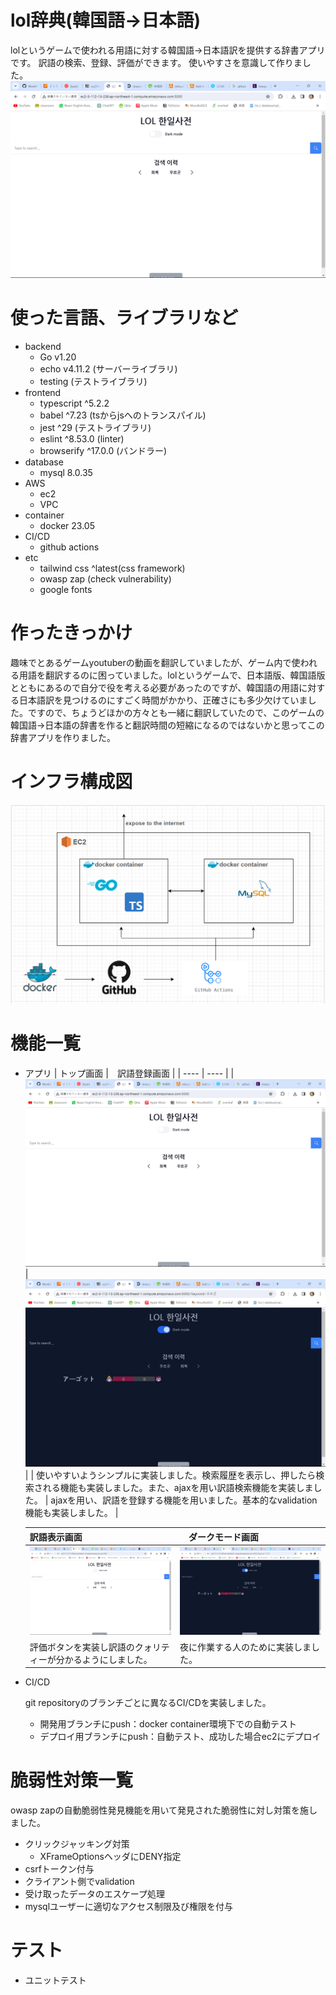 # lol辞典(韓国語->日本語)
lolというゲームで使われる用語に対する韓国語->日本語訳を提供する辞書アプリです。
訳語の検索、登録、評価ができます。
使いやすさを意識して作りました。
![alt text](https://github.com/abichan99/loldict2/blob/deployment/readMeImg/main.png?raw=true)

# 使った言語、ライブラリなど
 - backend
      - Go v1.20
      - echo v4.11.2 (サーバーライブラリ)
      - testing (テストライブラリ)
 - frontend
      - typescript ^5.2.2
      - babel ^7.23 (tsからjsへのトランスパイル)
      - jest ^29 (テストライブラリ)
      - eslint ^8.53.0 (linter)
      - browserify ^17.0.0 (バンドラー)
 - database
      - mysql 8.0.35
 - AWS
      - ec2
      - VPC
 - container
      - docker 23.05
 - CI/CD
      - github actions
 - etc
      - tailwind css ^latest(css framework)
      - owasp zap (check vulnerability)
      - google fonts

# 作ったきっかけ
趣味でとあるゲームyoutuberの動画を翻訳していましたが、ゲーム内で使われる用語を翻訳するのに困っていました。lolというゲームで、日本語版、韓国語版とともにあるので自分で役を考える必要があったのですが、韓国語の用語に対する日本語訳を見つけるのにすごく時間がかかり、正確さにも多少欠けていました。ですので、ちょうどほかの方々とも一緒に翻訳していたので、このゲームの韓国語->日本語の辞書を作ると翻訳時間の短縮になるのではないかと思ってこの辞書アプリを作りました。

# インフラ構成図
![alt text](https://github.com/abichan99/loldict2/blob/deployment/readMeImg/infra.png?raw=true)

# 機能一覧
 - アプリ
   | トップ画面 |　訳語登録画面 |
   | ---- | ---- |
   | ![Top画面](https://github.com/abichan99/loldict2/blob/browserify/readMeImg/main.png?raw=true) | ![ログイン画面](https://github.com/abichan99/loldict2/blob/browserify/readMeImg/translations.png?raw=true) |
   | 使いやすいようシンプルに実装しました。検索履歴を表示し、押したら検索される機能も実装しました。また、ajaxを用い訳語検索機能を実装しました。 | ajaxを用い、訳語を登録する機能を用いました。基本的なvalidation機能も実装しました。 |

   | 訳語表示画面 |　ダークモード画面 |
   | ---- | ---- |
   | ![Top画面](https://github.com/abichan99/loldict2/blob/browserify/readMeImg/main.png?raw=true) | ![ログイン画面](https://github.com/abichan99/loldict2/blob/browserify/readMeImg/translations.png?raw=true) |
   | 評価ボタンを実装し訳語のクォリティーが分かるようにしました。 | 夜に作業する人のために実装しました。 |
 - CI/CD
   
   git repositoryのブランチごとに異なるCI/CDを実装しました。
      - 開発用ブランチにpush：docker container環境下での自動テスト
      - デプロイ用ブランチにpush：自動テスト、成功した場合ec2にデプロイ

# 脆弱性対策一覧
 owasp zapの自動脆弱性発見機能を用いて発見された脆弱性に対し対策を施しました。
 - クリックジャッキング対策
     - XFrameOptionsヘッダにDENY指定
 - csrfトークン付与
 - クライアント側でvalidation
 - 受け取ったデータのエスケープ処理
 - mysqlユーザーに適切なアクセス制限及び権限を付与

# テスト
 - ユニットテスト